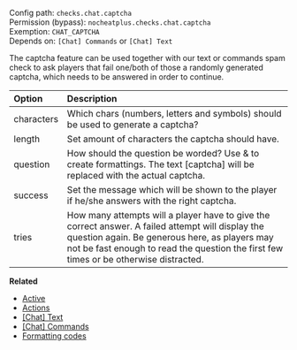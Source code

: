 Config path: `checks.chat.captcha`  
Permission (bypass): `nocheatplus.checks.chat.captcha`  
Exemption: `CHAT_CAPTCHA`  
Depends on: `[Chat] Commands` or `[Chat] Text`

The captcha feature can be used together with our text or commands spam check to ask players that fail one/both of those a randomly generated captcha, which needs to be answered in order to continue.

| Option           | Description |
| :--------------- | :---------- |
| characters       | Which chars (numbers, letters and symbols) should be used to generate a captcha? |
| length           | Set amount of characters the captcha should have. |
| question         | How should the question be worded? Use & to create formattings. The text [captcha] will be replaced with the actual captcha. |
| success          | Set the message which will be shown to the player if he/she answers with the right captcha. |
| tries            | How many attempts will a player have to give the correct answer. A failed attempt will display the question again. Be generous here, as players may not be fast enough to read the question the first few times or be otherwise distracted. |

**Related**  
* [Active](General#Active)
* [Actions](General#Actions)
* [[Chat] Text](%5BChat%5D-Text)
* [[Chat] Commands](%5BChat%5D-Commands)
* [Formatting codes](http://minecraft.gamepedia.com/Formatting_codes)